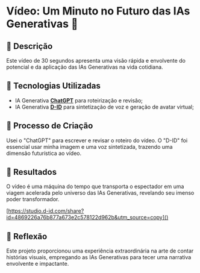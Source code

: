 # Vídeo: Um Minuto no Futuro das IAs Generativas 🎥

## 📒 Descrição
Este vídeo de 30 segundos apresenta uma visão rápida e envolvente do potencial e da aplicação das IAs Generativas na vida cotidiana.

## 🤖 Tecnologias Utilizadas
- IA Generativa **[ChatGPT](https://chat.openai.com)** para roteirização e revisão;
- IA Generativa **[D-ID](https://www.d-id.com)** para sintetização de voz e geração de avatar virtual;

## 🧐 Processo de Criação
Usei o "ChatGPT" para escrever e revisar o roteiro do vídeo. O "D-ID" foi essencial usar minha imagem e uma voz sintetizada, trazendo uma dimensão futurística ao vídeo.

## 🚀 Resultados
O vídeo é uma máquina do tempo que transporta o espectador em uma viagem acelerada pelo universo das IAs Generativas, revelando seu imenso poder transformador.

[https://studio.d-id.com/share?id=4869226a76b877a673e2c578122d962b&utm_source=copy]()

## 💭 Reflexão
Este projeto proporcionou uma experiência extraordinária na arte de contar histórias visuais, empregando as IAs Generativas para tecer uma narrativa envolvente e impactante.
